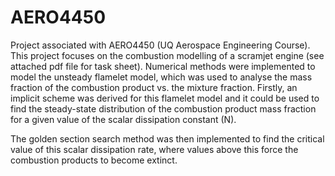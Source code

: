 # AERO4450
Project associated with AERO4450 (UQ Aerospace Engineering Course). This project focuses on the combustion modelling of a scramjet engine (see attached pdf file for task sheet). Numerical methods were implemented to model the unsteady flamelet model, which was used to analyse the mass fraction of the combustion product vs. the mixture fraction.
Firstly, an implicit scheme was derived for this flamelet model and it could be used to find the steady-state distribution of the combustion product mass fraction for a given value of the scalar dissipation constant (N). 

The golden section search method was then implemented to find the critical value of this scalar dissipation rate, where values above this force the combustion products to become extinct.
